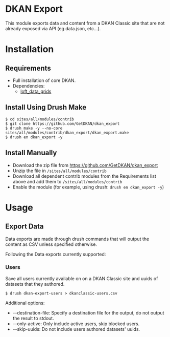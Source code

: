 # DKAN Export
This module exports data and content from a DKAN Classic site that are not already exposed via API (eg data.json, etc...).

# Installation
## Requirements
* Full installation of core DKAN.
* Dependencies:
  * [loft_data_grids](https://www.drupal.org/project/loft_data_grids)

## Install Using Drush Make
```
$ cd sites/all/modules/contrib
$ git clone https://github.com/GetDKAN/dkan_export
$ drush make -y --no-core sites/all/modules/contrib/dkan_export/dkan_export.make
$ drush en dkan_export -y
```

## Install Manually
* Download the zip file from https://github.com/GetDKAN/dkan_export
* Unzip the file in `/sites/all/modules/contrib`
* Download all dependent contrib modules from the Requirements list above and add them to `/sites/all/modules/contrib`
* Enable the module (for example, using drush: `drush en dkan_export -y`)

# Usage
## Export Data
Data exports are made through drush commands that will output the content as CSV unless specified otherwise.

Following the Data exports currently supported:

### Users
Save all users currently available on on a DKAN Classic site and uuids of datasets that they authored.
```
$ drush dkan-export-users > dkanclassic-users.csv
```

Additional options:
* --destination-file: Specify a destination file for the output, do not output the result to stdout.
* --only-active: Only include active users, skip blocked users.
* --skip-uuids: Do not include users authored datasets' uuids.
